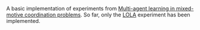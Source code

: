A basic implementation of experiments from [Multi-agent learning in mixed-motive coordination problems](https://longtermrisk.org/files/stastny_et_al_implicit_bargaining.pdf). So far, only the [LOLA](https://arxiv.org/pdf/1709.04326.pdf) experiment has been implemented.
